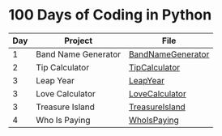 # 100 Days of Coding in Python

| Day | Project | File |
| ---- | ---- | ---- |
| 1 | Band Name Generator | [BandNameGenerator](Day_1/BandNameGenerator.py) |
| 2 | Tip Calculator | [TipCalculator](Day_2/TipCalculator.py) |
| 3 | Leap Year | [LeapYear](Day_3/LeapYear.py) |
| 3 | Love Calculator | [LoveCalculator](Day_3/LoveCalculator.py) |
| 3 | Treasure Island | [TreasureIsland](Day_3/TreasureIsland.py) |
| 4 | Who Is Paying | [WhoIsPaying](Day_4/WhoIsPaying) |